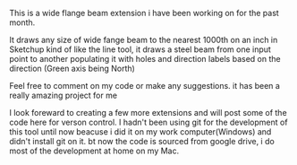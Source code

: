 This is a wide flange beam extension i have been working on for the past month.

It draws any size of wide fange beam to the nearest 1000th on an inch in Sketchup
kind of like the line tool, it draws a steel beam from one input point to another populating it with
holes and direction labels based on the direction (Green axis being North)

Feel free to comment on my code or make any suggestions. it has been a really amazing project for me

I look foreward to creating a few more extensions and will post some of the code here for verson control.
I hadn't been using git for the development of this tool until now beacuse i did it on my work computer(Windows)
and didn't install git on it. bt now the code is sourced from google drive, i do most of the development at
home on my Mac.
